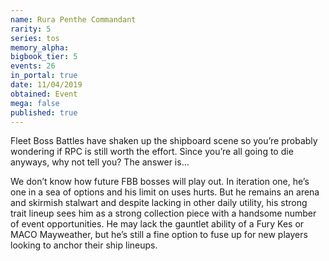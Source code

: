 ```yaml
---
name: Rura Penthe Commandant
rarity: 5
series: tos
memory_alpha:
bigbook_tier: 5
events: 26
in_portal: true
date: 11/04/2019
obtained: Event
mega: false
published: true
---
```


Fleet Boss Battles have shaken up the shipboard scene so you’re probably wondering if RPC is still worth the effort. Since you’re all going to die anyways, why not tell you? The answer is…

We don’t know how future FBB bosses will play out. In iteration one, he’s one in a sea of options and his limit on uses hurts. But he remains an arena and skirmish stalwart and despite lacking in other daily utility, his strong trait lineup sees him as a strong collection piece with a handsome number of event opportunities. He may lack the gauntlet ability of a Fury Kes or MACO Mayweather, but he’s still a fine option to fuse up for new players looking to anchor their ship lineups.
